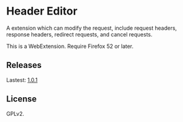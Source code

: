 # Header Editor

A extension which can modify the request, include request headers, response headers, redirect requests, and cancel requests.

This is a WebExtension. Require Firefox 52 or later.

## Releases

Lastest: [1.0.1](https://github.com/FirefoxBar/HeaderEditor/releases/tag/1.0.1)

## License

GPLv2.